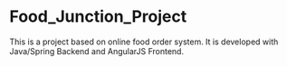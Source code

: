# Food_Junction_Project
This is a project based on online food order system.
It is developed with Java/Spring Backend and AngularJS Frontend.
